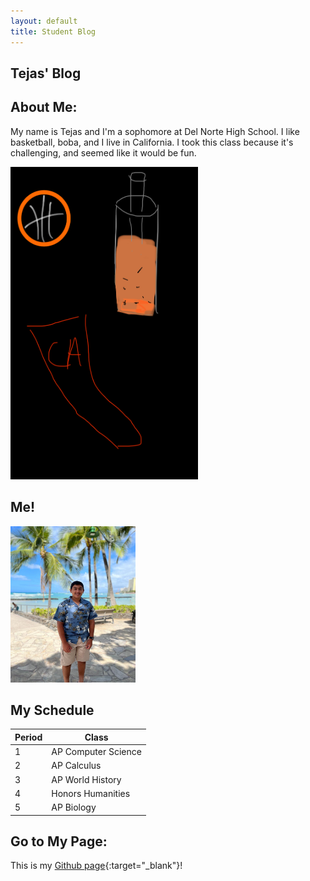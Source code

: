 ```yaml
---
layout: default
title: Student Blog
---
```


## Tejas' Blog 

## About Me:
My name is Tejas and I'm a sophomore at Del Norte High School. I like basketball, boba, and I live in California. I took this class because it's challenging, and seemed like it would be fun.

<img src="images/freeform.png"  width="300" height="500">

## Me!
<img src="images/hawaiime.JPG"  width="200" height="250">

## My Schedule

| Period      | Class |
| ----------- | ---------- |
|1    | AP Computer Science       |
|2    | AP Calculus        |
|3    | AP World History       |
|4    | Honors Humanities        |
|5    | AP Biology        |

## Go to My Page:
This is my [Github page](https://github.com/TejM123){:target="_blank"}!








